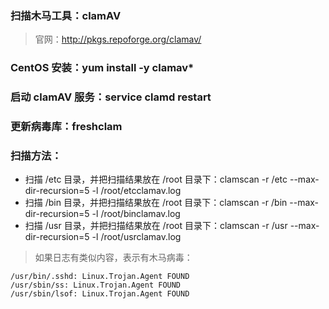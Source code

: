 ### 扫描木马工具：clamAV
> 官网：http://pkgs.repoforge.org/clamav/
### CentOS 安装：yum install -y clamav*
### 启动 clamAV 服务：service clamd restart
### 更新病毒库：freshclam
### 扫描方法：
- 扫描 /etc 目录，并把扫描结果放在 /root 目录下：clamscan -r /etc --max-dir-recursion=5 -l /root/etcclamav.log
- 扫描 /bin 目录，并把扫描结果放在 /root 目录下：clamscan -r /bin --max-dir-recursion=5 -l /root/binclamav.log
- 扫描 /usr 目录，并把扫描结果放在 /root 目录下：clamscan -r /usr --max-dir-recursion=5 -l /root/usrclamav.log
> 如果日志有类似内容，表示有木马病毒：
```
/usr/bin/.sshd: Linux.Trojan.Agent FOUND
/usr/sbin/ss: Linux.Trojan.Agent FOUND
/usr/sbin/lsof: Linux.Trojan.Agent FOUND
```
